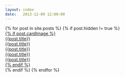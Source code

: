 ```yaml
---
layout: index
date:   2013-12-09 12:00:00
---
```

<div class="project-list">
{% for post in site.posts %}
{% if post.hidden != true %}

  <div class="project-list__project project-list__project_{{ post.size }}">
      <a href="{{ post.url }}">
          <div class="card">
            {% if post.cardImage %}
            <div class="card__image_container" style="background-image: url({{post.cardImage}}); background-position: center; background-size:cover;">
              <!-- <img class="card__image" src="{{post.cardImage}}" alt="image loading..."> -->
              <div class="card__caption_container">
                <div class="card__caption card__caption_{{ post.size }}">
                  <div class="card__caption_excerpt">{{post.title}}</div>
                  <div class="card__caption_excerpt">{{post.title}}</div>
                  <div class="card__caption_excerpt">{{post.title}}</div>
                  <div class="card__caption_excerpt">{{post.title}}</div>
                  <div class="card__caption_excerpt">{{post.title}}</div>
                </div>
              </div>
            </div>
            {% endif %}
          </div>
      </a>
  </div>
{% endif %}
{% endfor %}
</div>
